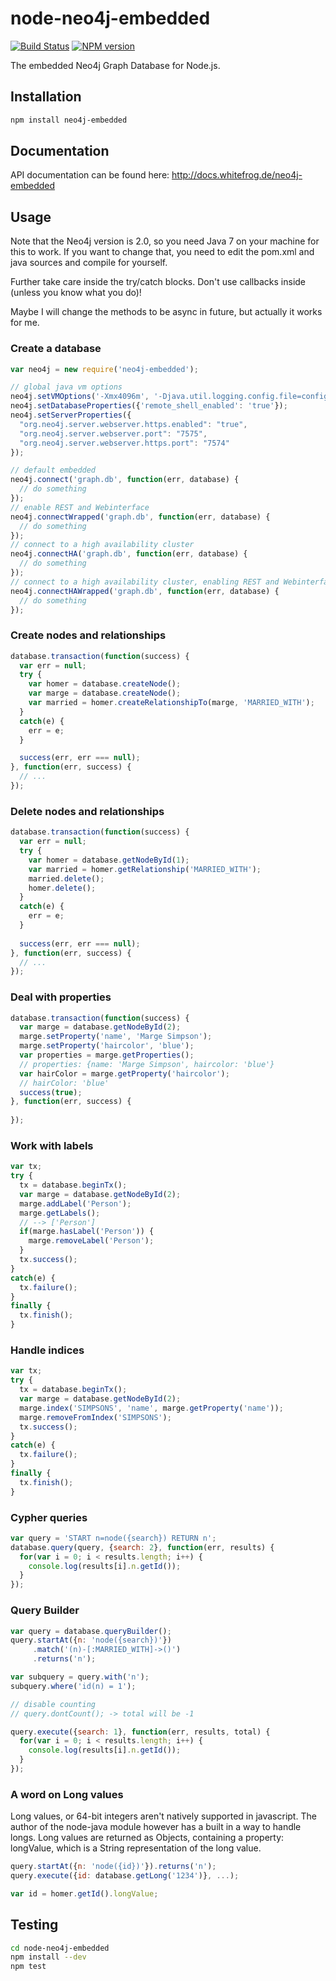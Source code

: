 # node-neo4j-embedded

[![Build Status](https://travis-ci.org/joewhite86/node-neo4j-embedded.png?branch=master)](https://travis-ci.org/joewhite86/node-neo4j-embedded)
[![NPM version](https://badge.fury.io/js/neo4j-embedded.png)](http://badge.fury.io/js/neo4j-embedded)

The embedded Neo4j Graph Database for Node.js.

## Installation

``` bash
npm install neo4j-embedded
```

## Documentation

API documentation can be found here: http://docs.whitefrog.de/neo4j-embedded

## Usage

Note that the Neo4j version is 2.0, so you need Java 7 on your machine for this to work.
If you want to change that, you need to edit the pom.xml and java sources and compile for yourself.

Further take care inside the try/catch blocks. Don't use callbacks inside (unless you know what you do)!

Maybe I will change the methods to be async in future, but actually it works for me.

### Create a database

``` javascript
var neo4j = new require('neo4j-embedded');

// global java vm options
neo4j.setVMOptions('-Xmx4096m', '-Djava.util.logging.config.file=config/neo4j-logging.properties'); // the second option provides a custom log config
neo4j.setDatabaseProperties({'remote_shell_enabled': 'true'});
neo4j.setServerProperties({
  "org.neo4j.server.webserver.https.enabled": "true",
  "org.neo4j.server.webserver.port": "7575",
  "org.neo4j.server.webserver.https.port": "7574" 
});

// default embedded
neo4j.connect('graph.db', function(err, database) {
  // do something
});
// enable REST and Webinterface
neo4j.connectWrapped('graph.db', function(err, database) {
  // do something
});
// connect to a high availability cluster
neo4j.connectHA('graph.db', function(err, database) {
  // do something
});
// connect to a high availability cluster, enabling REST and Webinterface
neo4j.connectHAWrapped('graph.db', function(err, database) {
  // do something
});
```

### Create nodes and relationships

``` javascript
database.transaction(function(success) {
  var err = null;
  try {
    var homer = database.createNode();
    var marge = database.createNode();
    var married = homer.createRelationshipTo(marge, 'MARRIED_WITH');
  }
  catch(e) {
    err = e;
  }

  success(err, err === null);
}, function(err, success) {
  // ...
});
```

### Delete nodes and relationships

``` javascript
database.transaction(function(success) {
  var err = null;
  try {
    var homer = database.getNodeById(1);
    var married = homer.getRelationship('MARRIED_WITH');
    married.delete();
    homer.delete();
  }
  catch(e) {
    err = e;
  }
  
  success(err, err === null);
}, function(err, success) {
  // ...
});
```

### Deal with properties

``` javascript
database.transaction(function(success) {
  var marge = database.getNodeById(2);
  marge.setProperty('name', 'Marge Simpson');
  marge.setProperty('haircolor', 'blue');
  var properties = marge.getProperties();
  // properties: {name: 'Marge Simpson', haircolor: 'blue'}
  var hairColor = marge.getProperty('haircolor');
  // hairColor: 'blue'
  success(true);
}, function(err, success) {
  
});
```
### Work with labels

``` javascript
var tx;
try {
  tx = database.beginTx();
  var marge = database.getNodeById(2);
  marge.addLabel('Person');
  marge.getLabels();
  // --> ['Person']
  if(marge.hasLabel('Person')) {
    marge.removeLabel('Person');
  }
  tx.success();
}
catch(e) {
  tx.failure();
}
finally {
  tx.finish();
}
```

### Handle indices

``` javascript
var tx;
try {
  tx = database.beginTx();
  var marge = database.getNodeById(2);
  marge.index('SIMPSONS', 'name', marge.getProperty('name'));
  marge.removeFromIndex('SIMPSONS');
  tx.success();
}
catch(e) {
  tx.failure();
}
finally {
  tx.finish();
}
```

### Cypher queries

``` javascript
var query = 'START n=node({search}) RETURN n';
database.query(query, {search: 2}, function(err, results) {
  for(var i = 0; i < results.length; i++) {
    console.log(results[i].n.getId());
  }
});
```

### Query Builder

``` javascript
var query = database.queryBuilder();
query.startAt({n: 'node({search})'})
     .match('(n)-[:MARRIED_WITH]->()')
     .returns('n');

var subquery = query.with('n');
subquery.where('id(n) = 1');

// disable counting
// query.dontCount(); -> total will be -1

query.execute({search: 1}, function(err, results, total) {
  for(var i = 0; i < results.length; i++) {
    console.log(results[i].n.getId());
  }
});
```

### A word on Long values

Long values, or 64-bit integers aren't natively supported in javascript. The author of the node-java module however has a built in a way to handle longs.
Long values are returned as Objects, containing a property: longValue, which is a String representation of the long value.

``` javascript
query.startAt({n: 'node({id})'}).returns('n');
query.execute({id: database.getLong('1234')}, ...);

var id = homer.getId().longValue;
```

## Testing

``` bash
cd node-neo4j-embedded
npm install --dev
npm test
```
